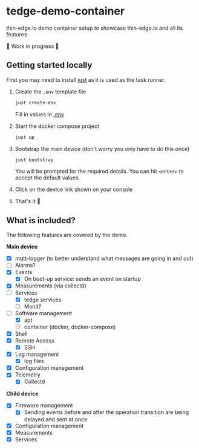 # tedge-demo-container
thin-edge.io demo container setup to showcase thin-edge.io and all its features

🚧 Work in progress 🚧

## Getting started locally

First you may need to install [just](https://just.systems/man/en/chapter_1.html) as it is used as the task runner.

1. Create the `.env` template file

    ```sh
    just create-env
    ```

    Fill in values in [.env](./.env)

2. Start the docker compose project

    ```sh
    just up
    ```

3. Bootstrap the main device (don't worry you only have to do this once)

    ```sh
    just bootstrap
    ```

    You will be prompted for the required details. You can hit `<enter>` to accept the default values.

4. Click on the device link shown on your console

5. That's it 🚀

## What is included?

The following features are covered by the demo.

**Main device**

* [x] mqtt-logger (to better understand what messages are going in and out)
* [ ] Alarms?
* [x] Events
    * [x] On boot-up service: sends an event on startup
* [x] Measurements (via collectd)
* [ ] Services
    * [x] tedge services
    * [ ] Monit?
* [ ] Software management
    * [x] apt
    * [ ] container (docker, docker-compose)
* [x] Shell
* [x] Remote Access
    * [x] SSH
* [x] Log management
    * [x] log files
* [x] Configuration management
* [x] Telemetry
    * [x] Collectd

**Child device**

* [x] Firmware management
    * [x] Sending events before and after the operation transition are being delayed and sent at once
* [x] Configuration management
* [x] Measurements
* [x] Services
